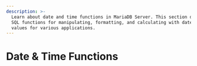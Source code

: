 ```yaml
---
description: >-
  Learn about date and time functions in MariaDB Server. This section details
  SQL functions for manipulating, formatting, and calculating with date and time
  values for various applications.
---
```


# Date & Time Functions

